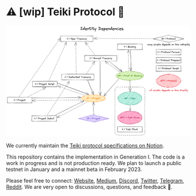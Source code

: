 # :warning: [wip] Teiki Protocol :construction:

![Teiki protocol identity dependencies](dependencies.png)

We currently maintain the [Teiki protocol specifications on Notion](https://shinka-network.notion.site/Teiki-Protocol-ae97c4c66db447278ea8da9cd7b860a2).

This repository contains the implementation in Generation I. The code is a work in progress and is not production ready. We plan to launch a public testnet in January and a mainnet beta in February 2023.

Please feel free to connect: [Website](https://teiki.network), [Medium](https://teikinetwork.medium.com), [Discord](https://discord.gg/Nfs2Wbr28H), [Twitter](https://twitter.com/TeikiNetwork), [Telegram](https://t.me/teiki_announcement), [Reddit](https://www.reddit.com/r/teiki/). We are very open to discussions, questions, and feedback :seedling:.
